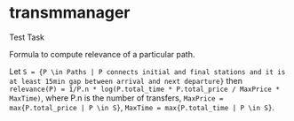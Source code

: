 # transmmanager
Test Task

Formula to compute relevance of a particular path. 

  Let  ```S = {P \in Paths | P connects initial and final stations and it is at least 15min gap between arrival and next departure}```
then 
  ```relevance(P) = 1/P.n * log(P.total_time * P.total_price / MaxPrice * MaxTime)```,
where P.n is the number of transfers,
      ```MaxPrice = max{P.total_price | P \in S}```,
      ```MaxTime = max{P.total_time | P \in S}```. 

